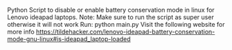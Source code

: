 Python Script to disable or enable battery conservation mode in linux for Lenovo ideapad laptops.
Note: Make sure to run the script as super user otherwise it will not work
Run: python main.py
Visit the following website for more info https://tildehacker.com/lenovo-ideapad-battery-conservation-mode-gnu-linux#is-ideapad_laptop-loaded
